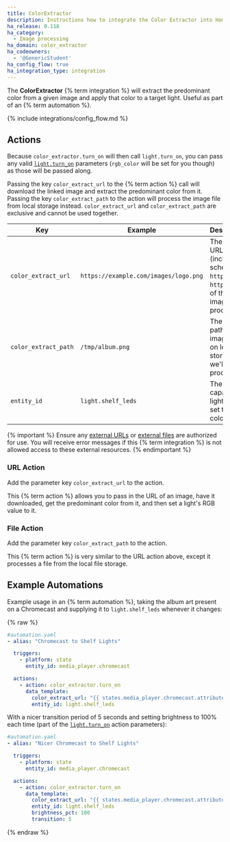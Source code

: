 ```yaml
---
title: ColorExtractor
description: Instructions how to integrate the Color Extractor into Home Assistant.
ha_release: 0.118
ha_category:
  - Image processing
ha_domain: color_extractor
ha_codeowners:
  - '@GenericStudent'
ha_config_flow: true
ha_integration_type: integration
---
```


The **ColorExtractor** {% term integration %} will extract the predominant color from a given image and apply that color to a target light.
Useful as part of an {% term automation %}.

{% include integrations/config_flow.md %}

## Actions

Because `color_extractor.turn_on` will then call `light.turn_on`, you can pass any valid [`light.turn_on`](/integrations/light#action-lightturn_on) parameters (`rgb_color` will be set for you though) as those will be passed along.

Passing the key `color_extract_url` to the {% term action %} call will download the linked image and extract the predominant color from it. Passing the key `color_extract_path` to the action will process the image file from local storage instead. `color_extract_url` and `color_extract_path` are exclusive and cannot be used together.

| Key                  | Example                               | Description                                                                    |
| -------------------- | ------------------------------------- | ------------------------------------------------------------------------------ |
| `color_extract_url`  | `https://example.com/images/logo.png` | The full URL (including schema, `http://`, `https://`) of the image to process |
| `color_extract_path` | `/tmp/album.png`                      | The full path to the image file on local storage we'll process                 |
| `entity_id`          | `light.shelf_leds`                    | The RGB capable light we'll set the color of                                   |

{% important %}
Ensure any [external URLs](/integrations/homeassistant/#allowlist_external_urls) or [external files](/docs/integrations/homeassistant/#allowlist_external_dirs) are authorized for use. You will receive error messages if this {% term integration %} is not allowed access to these external resources.
{% endimportant %}

### URL Action

Add the parameter key `color_extract_url` to the action.

This {% term action %} allows you to pass in the URL of an image, have it downloaded, get the predominant color from it, and then set a light's RGB value to it.

### File Action

Add the parameter key `color_extract_path` to the action.

This {% term action %} is very similar to the URL action above, except it processes a file from the local file storage.

## Example Automations

Example usage in an {% term automation %}, taking the album art present on a Chromecast and supplying it to `light.shelf_leds` whenever it changes:

{% raw %}

```yaml
#automation.yaml
- alias: "Chromecast to Shelf Lights"

  triggers:
    - platform: state
      entity_id: media_player.chromecast

  actions:
    - action: color_extractor.turn_on
      data_template:
        color_extract_url: "{{ states.media_player.chromecast.attributes.entity_picture }}"
        entity_id: light.shelf_leds
```

With a nicer transition period of 5 seconds and setting brightness to 100% each time (part of the [`light.turn_on`](/integrations/light#action-lightturn_on) action parameters):

```yaml
#automation.yaml
- alias: "Nicer Chromecast to Shelf Lights"

  triggers:
    - platform: state
      entity_id: media_player.chromecast

  actions:
    - action: color_extractor.turn_on
      data_template:
        color_extract_url: "{{ states.media_player.chromecast.attributes.entity_picture }}"
        entity_id: light.shelf_leds
        brightness_pct: 100
        transition: 5
```

{% endraw %}
